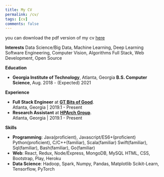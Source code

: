 ```yaml
---
title: My CV
permalink: /cv/
tags: [cv]
comments: false
---
```

you can download the pdf version of my cv [here](https://github.com/BennyWnj/Job-related/blob/master/Bingyao%20Wang%20Resume.pdf) <br/>

**Interests**
Data Science/Big Data, Machine Learning, Deep Learning
Software Engineering, Computer Vision, Algorithms 
Full Stack, Web Development, Open Source

**Education**
* **Georgia Institute of Technology**, Atlanta, Georgia 
  **B.S. Computer Science**,  Aug. 2018 - (Expected) 2021

**Experience**
* **Full Stack Engineer** at [**GT Bits of Good**](https://bitsofgood.org/). <br/>
    Atlanta, Georgia | 2019.1 - Present
* **Research Assistant** at [**HPArch Group**](http://comparch.gatech.edu/hparch/index.html). <br/>
    Atlanta, Georgia | 2019.1 - Present<br/>

**Skills**
* **Programming**: Java(proficient), Javascript/ES6+(proficient) 
    Python(proficient), C/C++(familiar), Scala(familiar)
    Swift(familiar), Sql(familiar), Bash(familiar), Go(familiar)
* **Web**: React, Redux, Node/Express, MongoDB, MySQL
    HTML, CSS, Bootstrap, Play, Heroku
* **Data Science**: Hadoop, Spark, Numpy, Pandas, Matplotlib 
    Scikit-Learn, Tensorflow, PyTorch


    
    
